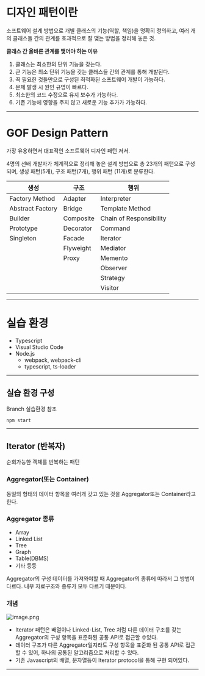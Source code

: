 # 디자인 패턴이란

소프트웨어 설계 방법으로 개별 클래스의 기능(역할, 책임)을 명확히 정의하고, 여러 개의 클래스들 간의 관계를 효과적으로 잘 맺는 방법을 정리해 놓은 것.

**클래스 간 올바른 관계를 맺어야 하는 이유**

1. 클래스는 최소한의 단위 기능을 갖는다.
2. 큰 기능은 최소 단위 기능을 갖는 클래스들 간의 관계를 통해 개발된다.
3. 꼭 필요한 것들만으로 구성된 최적화된 소프트웨어 개발이 가능하다.
4. 문제 발생 시 원인 규명이 빠르다.
5. 최소한의 코드 수정으로 유지 보수가 가능하다.
6. 기존 기능에 영향을 주지 않고 새로운 기능 추가가 가능하다.

---

# GOF Design Pattern

가장 유용하면서 대표적인 소프트웨어 디자인 패턴 저서.

4명의 선배 개발자가 체계적으로 정리해 놓은 설계 방법으로 총 23개의 패턴으로 구성되며, 생성 패턴(5개), 구조 패턴(7개), 행위 패턴 (11개)로 분류한다.

| 생성             | 구조      | 행위                    |
| ---------------- | --------- | ----------------------- |
| Factory Method   | Adapter   | Interpreter             |
| Abstract Factory | Bridge    | Template Method         |
| Builder          | Composite | Chain of Responsibility |
| Prototype        | Decorator | Command                 |
| Singleton        | Facade    | Iterator                |
|                  | Flyweight | Mediator                |
|                  | Proxy     | Memento                 |
|                  |           | Observer                |
|                  |           | Strategy                |
|                  |           | Visitor                 |

---

# 실습 환경

- Typescript
- Visual Studio Code
- Node.js
  - webpack, webpack-cli
  - typescript, ts-loader

---

## 실습 환경 구성

Branch 실습환경 참조

`npm start`

---

## Iterator (반복자)

순회가능한 객체를 반복하는 패턴

### Aggregator(또는 Container)

동일의 형태의 데이터 항목을 여러개 갖고 있는 것을 Aggregator또는 Container라고 한다.

### **Aggregator 종류**

- Array
- Linked List
- Tree
- Graph
- Table(DBMS)
- 기타 등등

Aggregator의 구성 데이터를 가져와야할 때 Aggregator의 종류에 따라서 그 방법이 다르다. 내부 자료구조와 종류가 모두 다르기 때문이다.

### 개념

![image.png](https://prod-files-secure.s3.us-west-2.amazonaws.com/eacaa6e9-3a40-4708-ad5c-bba8793d30da/2b55df5a-aff0-4ba2-88e1-bb2e438f1d97/image.png)

- Iterator 패턴은 배열이나 Linked-List, Tree 처럼 다른 데이터 구조를 갖는 Aggregator의 구성 항목을 표준화된 공통 API로 접근할 수있다.
- 데이터 구조가 다른 Aggregator일지라도 구성 항목을 표준화 된 공통 API로 접근할 수 있어, 하나의 공통된 알고리즘으로 처리할 수 있다.
- 기존 Javascript의 배열, 문자열등이 Iterator protocol을 통해 구현 되어있다.

---
